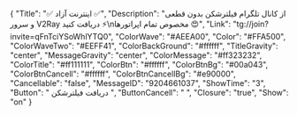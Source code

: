 {
"Title": "✅  اینترنت آزاد  ✅",
"Description": "از کانال تلگرام فیلترشکن بدون قطعی و سرور V2Ray دریافت کنید ⚡️\nمخصوص تمام اپراتورها 😍",
"Link": "tg://join?invite=qFnTciYSoWhlYTQ0",
"ColorWave": "#AEEA00",
"Color": "#FFA500",
"ColorWaveTwo": "#EEFF41",
"ColorBackGround": "#ffffff",
"TitleGravity": "center",
"MessageGravity": "center",
"ColorMessage": "#ff323232",
"ColorTitle": "#ff111111",
"ColorBtn": "#ffffff",
"ColorBtnBg": "#00a043",
"ColorBtnCancell": "#ffffff",
"ColorBtnCancellBg": "#e90000",
"Cancellable": "false",
"MessageID": "9204661037",
"ShowTime": "3",
"Button": " دریافت فیلترشکن ",
"ButtonCancell": "  ",
"Closure": "true",
"Show": "on"
}

